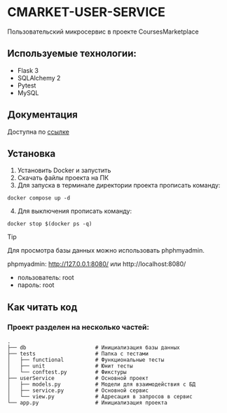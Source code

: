# CMARKET-USER-SERVICE
Пользовательский микросервис в проекте CoursesMarketplace

## Используемые технологии:
- Flask 3
- SQLAlchemy 2
- Pytest
- MySQL

## Документация
Доступна по [ссылке](https://documenter.getpostman.com/view/25915575/2sA3kVn2wn#1e959e1c-da2b-46f3-979f-61a8435e1bb1)


## Установка
1. Установить Docker и запустить
2. Скачать файлы проекта на ПК
3. Для запуска в терминале директории проекта прописать команду:
```
docker compose up -d
```
4. Для выключения прописать команду:
```
docker stop $(docker ps -q)
```

> [!TIP]
> Для просмотра базы данных можно использовать phphmyadmin.

phpmyadmin: http://127.0.0.1:8080/ или http://localhost:8080/
  - пользователь: root
  - пароль: root

## Как читать код
### Проект разделен на несколько частей:

    .
    ├── db                      # Инициализация базы данных
    ├── tests                   # Папка с тестами
    │   ├── functional          # Функциональные тесты
    │   ├── unit                # Юнит тесты
    │   └── conftest.py         # Фикстуры
    ├── userService             # Основной проект
    │   ├── models.py           # Модели для взаимодействия с БД
    │   ├── service.py          # Основной сервис
    │   └── view.py             # Адресация в запросов в сервис
    └── app.py                  # Инициализация проекта
